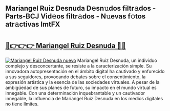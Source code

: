 ## Mariangel Ruiz Desnuda D𝚎sn𝚞dos filtr𝚊dos - Parts-BCJ Vid𝚎os filtr𝚊dos - N𝚞evas f𝚘tos atr𝚊ctivas lmtFX

# <h2><a href="http://mbcnhmr.tromn.icu/?c=Mariangel+Ruiz+Desnuda">🔗👉👉👉 Mariangel Ruiz Desnuda 🔗🔗</a></h2>

[![Mariangel Ruiz Desnuda nuevo](https://i.imgur.com/pEAQMta.gif)](http://mbcnhmr.tromn.icu/?c=Mariangel+Ruiz+Desnuda)
Mariangel Ruiz Desnuda, un individuo complejo y desconcertante, se resiste a la caracterización simple. Su innovadora autopresentación en el ámbito digital ha cautivado y enfurecido a sus seguidores, provocando debates sobre el consentimiento, la expresión artística y la esencia de las sociedades virtuales. A pesar de la ambigüedad de sus planes de futuro, su impacto en el mundo virtual es innegable. Con una determinación inquebrantable y un cautivador innegable, la influencia de Mariangel Ruiz Desnuda en los medios digitales no tiene límites.
